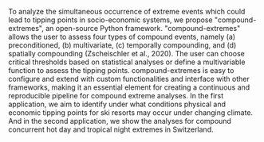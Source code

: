 To analyze the simultaneous occurrence of extreme events which could lead to tipping points in socio-economic systems, we propose "compound-extremes", an open-source Python framework. "compound-extremes" allows the user to assess four types of compound events, namely (a) preconditioned, (b) multivariate, (c) temporally compounding, and (d) spatially compounding (Zscheischler et al., 2020). The user can choose critical thresholds based on statistical analyses or define a multivariable function to assess the tipping points.
compound-extremes is easy to configure and extend with custom functionalities and interface with other frameworks, making it an essential element for creating a continuous and reproducible pipeline for compound extreme analyses.
In the first application, we aim to identify under what conditions physical and economic tipping points for ski resorts may occur under changing climate. And in the second application, we show the analyses for compound concurrent hot day and tropical night extremes in Switzerland.
